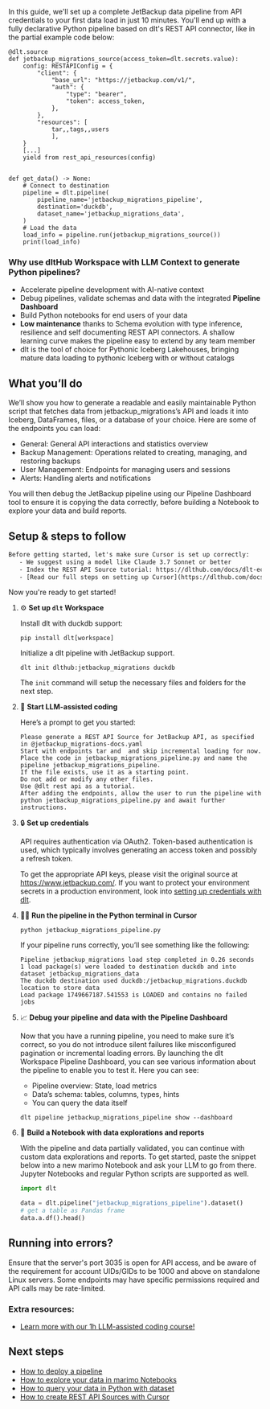 In this guide, we'll set up a complete JetBackup data pipeline from API credentials to your first data load in just 10 minutes. You'll end up with a fully declarative Python pipeline based on dlt's REST API connector, like in the partial example code below:

```python-outcome
@dlt.source
def jetbackup_migrations_source(access_token=dlt.secrets.value):
    config: RESTAPIConfig = {
        "client": {
            "base_url": "https://jetbackup.com/v1/",
            "auth": {
                "type": "bearer",
                "token": access_token,
            },
        },
        "resources": [
            tar,,tags,,users
            ],
    }
    [...]
    yield from rest_api_resources(config)


def get_data() -> None:
    # Connect to destination
    pipeline = dlt.pipeline(
        pipeline_name='jetbackup_migrations_pipeline',
        destination='duckdb',
        dataset_name='jetbackup_migrations_data', 
    )
    # Load the data
    load_info = pipeline.run(jetbackup_migrations_source())
    print(load_info) 
```

### Why use dltHub Workspace with LLM Context to generate Python pipelines?

- Accelerate pipeline development with AI-native context
- Debug pipelines, validate schemas and data with the integrated **Pipeline Dashboard**
- Build Python notebooks for end users of your data
- **Low maintenance** thanks to Schema evolution with type inference, resilience and self documenting REST API connectors. A shallow learning curve makes the pipeline easy to extend by any team member
- dlt is the tool of choice for Pythonic Iceberg Lakehouses, bringing mature data loading to pythonic Iceberg with or without catalogs

## What you’ll do

We’ll show you how to generate a readable and easily maintainable Python script that fetches data from jetbackup_migrations’s API and loads it into Iceberg, DataFrames, files, or a database of your choice. Here are some of the endpoints you can load:

- General: General API interactions and statistics overview
- Backup Management: Operations related to creating, managing, and restoring backups
- User Management: Endpoints for managing users and sessions
- Alerts: Handling alerts and notifications

You will then debug the JetBackup pipeline using our Pipeline Dashboard tool to ensure it is copying the data correctly, before building a Notebook to explore your data and build reports.

## Setup & steps to follow

```default
Before getting started, let's make sure Cursor is set up correctly:
   - We suggest using a model like Claude 3.7 Sonnet or better
   - Index the REST API Source tutorial: https://dlthub.com/docs/dlt-ecosystem/verified-sources/rest_api/ and add it to context as **@dlt rest api**
   - [Read our full steps on setting up Cursor](https://dlthub.com/docs/dlt-ecosystem/llm-tooling/cursor-restapi#23-configuring-cursor-with-documentation)
```

Now you're ready to get started!

1. ⚙️ **Set up `dlt` Workspace**
    
    Install dlt with duckdb support:
    ```shell
    pip install dlt[workspace]
    ```

    Initialize a dlt pipeline with JetBackup support.
    ```shell
    dlt init dlthub:jetbackup_migrations duckdb
    ```

    The `init` command will setup the necessary files and folders for the next step.
    
2. 🤠 **Start LLM-assisted coding**
    
    Here’s a prompt to get you started:
    
    ```prompt
    Please generate a REST API Source for JetBackup API, as specified in @jetbackup_migrations-docs.yaml 
    Start with endpoints tar and  and skip incremental loading for now. 
    Place the code in jetbackup_migrations_pipeline.py and name the pipeline jetbackup_migrations_pipeline. 
    If the file exists, use it as a starting point. 
    Do not add or modify any other files. 
    Use @dlt rest api as a tutorial. 
    After adding the endpoints, allow the user to run the pipeline with python jetbackup_migrations_pipeline.py and await further instructions.
    ```

    
3. 🔒 **Set up credentials** 
    
    API requires authentication via OAuth2. Token-based authentication is used, which typically involves generating an access token and possibly a refresh token.
    
    To get the appropriate API keys, please visit the original source at https://www.jetbackup.com/.
    If you want to protect your environment secrets in a production environment, look into [setting up credentials with dlt](https://dlthub.com/docs/walkthroughs/add_credentials).
    
4. 🏃‍♀️ **Run the pipeline in the Python terminal in Cursor**
    
    ```shell
    python jetbackup_migrations_pipeline.py
    ```
    
    If your pipeline runs correctly, you’ll see something like the following:
    
    ```shell
    Pipeline jetbackup_migrations load step completed in 0.26 seconds
    1 load package(s) were loaded to destination duckdb and into dataset jetbackup_migrations_data
    The duckdb destination used duckdb:/jetbackup_migrations.duckdb location to store data
    Load package 1749667187.541553 is LOADED and contains no failed jobs
    ```
    
5. 📈 **Debug your pipeline and data with the Pipeline Dashboard**

    Now that you have a running pipeline, you need to make sure it’s correct, so you do not introduce silent failures like misconfigured pagination or incremental loading errors. By launching the dlt Workspace Pipeline Dashboard, you can see various information about the pipeline to enable you to test it. Here you can see:
    - Pipeline overview: State, load metrics
    - Data’s schema: tables, columns, types, hints
    - You can query the data itself
    
    ```shell
    dlt pipeline jetbackup_migrations_pipeline show --dashboard
    ```
    
6. 🐍 **Build a Notebook with data explorations and reports**

    With the pipeline and data partially validated, you can continue with custom data explorations and reports. To get started, paste the snippet below into a new marimo Notebook and ask your LLM to go from there. Jupyter Notebooks and regular Python scripts are supported as well.

    
    ```python
    import dlt

   data = dlt.pipeline("jetbackup_migrations_pipeline").dataset()
   # get a table as Pandas frame
   data.a.df().head()
    ```

## Running into errors?

Ensure that the server's port 3035 is open for API access, and be aware of the requirement for account UIDs/GIDs to be 1000 and above on standalone Linux servers. Some endpoints may have specific permissions required and API calls may be rate-limited.

### Extra resources:

- [Learn more with our 1h LLM-assisted coding course!](https://www.youtube.com/watch?v=GGid70rnJuM)

## Next steps

- [How to deploy a pipeline](https://dlthub.com/docs/walkthroughs/deploy-a-pipeline)
- [How to explore your data in marimo Notebooks](https://dlthub.com/docs/general-usage/dataset-access/marimo)
- [How to query your data in Python with dataset](https://dlthub.com/docs/general-usage/dataset-access/dataset)
- [How to create REST API Sources with Cursor](https://dlthub.com/docs/dlt-ecosystem/llm-tooling/cursor-restapi)